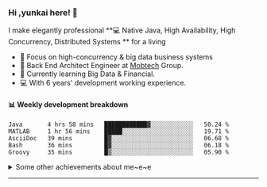 ### Hi ,yunkai here! :wave: 

I make elegantly professional **💻 Native Java, High Availability, High Concurrency, Distributed Systems ** for a living

* 🧐   Focus on high-concurrency & big data business systems
* 💼   Back End Architect Engineer at [Mobtech](https://www.mob.com/) Group.
* 🌱   Currently learning Big Data & Financial.
* 💻   With 6 years' development working experience.

#### :bar_chart: Weekly development breakdown

<!--START_SECTION:waka-->
```text
Java       4 hrs 58 mins   ████████████▓░░░░░░░░░░░░   50.24 % 
MATLAB     1 hr 56 mins    █████░░░░░░░░░░░░░░░░░░░░   19.71 % 
AsciiDoc   39 mins         █▓░░░░░░░░░░░░░░░░░░░░░░░   06.68 % 
Bash       36 mins         █▓░░░░░░░░░░░░░░░░░░░░░░░   06.18 % 
Groovy     35 mins         █▒░░░░░░░░░░░░░░░░░░░░░░░   05.90 % 
```
<!--END_SECTION:waka-->

<details>
  <summary>Some other achievements about me~e~e</summary>
  <br>

* 👑   Some GitHub statistical reports:

<p align="center">
<img align="center" src="https://github-readme-stats.vercel.app/api/top-langs/?username=JanYunkai&hide_langs_below=1&theme=default&line_height=27&layout=compact" />
<img align="center" src="https://github-readme-stats.vercel.app/api?username=JanYunkai&show_icons=true&count_private=true&include_all_commits=true&line_height=21&layout=compact" alt="halfrost's Github Stats" />
<img align="center" src="https://github-profile-trophy.vercel.app/?username=JanYunkai&column=7" alt="JanYunkai's Github Trophy" />
</p>

</details>

---

